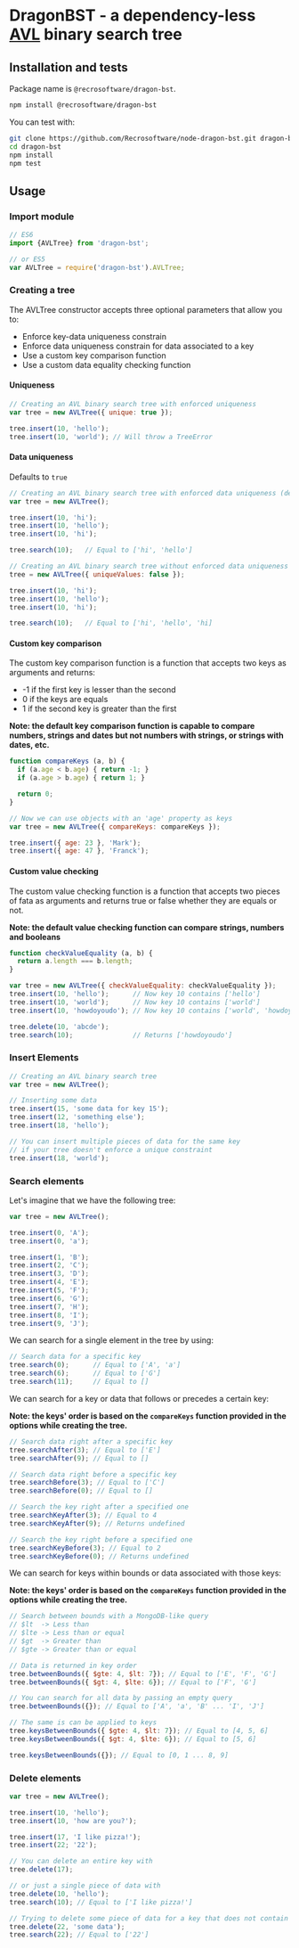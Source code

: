 # DragonBST - a dependency-less <a href="http://en.wikipedia.org/wiki/AVL_tree" target="_blank">AVL</a> binary search tree

## Installation and tests
Package name is `@recrosoftware/dragon-bst`.
```bash
npm install @recrosoftware/dragon-bst
```

You can test with:
```bash
git clone https://github.com/Recrosoftware/node-dragon-bst.git dragon-bst
cd dragon-bst
npm install
npm test
```

## Usage
### Import module
```javascript
// ES6
import {AVLTree} from 'dragon-bst';

// or ES5
var AVLTree = require('dragon-bst').AVLTree;
```

### Creating a tree
The AVLTree constructor accepts three optional parameters that allow you to:
- Enforce key-data uniqueness constrain
- Enforce data uniqueness constrain for data associated to a key
- Use a custom key comparison function
- Use a custom data equality checking function

#### Uniqueness
```javascript
// Creating an AVL binary search tree with enforced uniqueness
var tree = new AVLTree({ unique: true });

tree.insert(10, 'hello');
tree.insert(10, 'world'); // Will throw a TreeError
```

#### Data uniqueness
Defaults to `true`
```javascript
// Creating an AVL binary search tree with enforced data uniqueness (default)
var tree = new AVLTree();

tree.insert(10, 'hi');
tree.insert(10, 'hello');
tree.insert(10, 'hi');

tree.search(10);   // Equal to ['hi', 'hello']

// Creating an AVL binary search tree without enforced data uniqueness
tree = new AVLTree({ uniqueValues: false });

tree.insert(10, 'hi');
tree.insert(10, 'hello');
tree.insert(10, 'hi');

tree.search(10);   // Equal to ['hi', 'hello', 'hi]
```

#### Custom key comparison
The custom key comparison function is a function that accepts two keys as arguments and returns:
- -1 if the first key is lesser than the second
- 0 if the keys are equals
- 1 if the second key is greater than the first

**Note: the default key comparison function is capable to compare numbers, strings and dates but not numbers with strings, or strings with dates, etc.**

```javascript
function compareKeys (a, b) {
  if (a.age < b.age) { return -1; }
  if (a.age > b.age) { return 1; }

  return 0;
}

// Now we can use objects with an 'age' property as keys
var tree = new AVLTree({ compareKeys: compareKeys });

tree.insert({ age: 23 }, 'Mark');
tree.insert({ age: 47 }, 'Franck');
```

#### Custom value checking
The custom value checking function is a function that accepts two pieces of fata as arguments and returns true or false whether they are equals or not.

**Note: the default value checking function can compare strings, numbers and booleans**

```javascript
function checkValueEquality (a, b) {
  return a.length === b.length;
}

var tree = new AVLTree({ checkValueEquality: checkValueEquality });
tree.insert(10, 'hello');      // Now key 10 contains ['hello']
tree.insert(10, 'world');      // Now key 10 contains ['world']
tree.insert(10, 'howdoyoudo'); // Now key 10 contains ['world', 'howdoyoudo']

tree.delete(10, 'abcde');
tree.search(10);               // Returns ['howdoyoudo']
```

### Insert Elements
```javascript
// Creating an AVL binary search tree
var tree = new AVLTree();

// Inserting some data
tree.insert(15, 'some data for key 15');
tree.insert(12, 'something else');
tree.insert(18, 'hello');

// You can insert multiple pieces of data for the same key
// if your tree doesn't enforce a unique constraint
tree.insert(18, 'world');
```

### Search elements
Let's imagine that we have the following tree:
```javascript
var tree = new AVLTree();

tree.insert(0, 'A');
tree.insert(0, 'a');

tree.insert(1, 'B');
tree.insert(2, 'C');
tree.insert(3, 'D');
tree.insert(4, 'E');
tree.insert(5, 'F');
tree.insert(6, 'G');
tree.insert(7, 'H');
tree.insert(8, 'I');
tree.insert(9, 'J');
```

We can search for a single element in the tree by using:
```javascript
// Search data for a specific key
tree.search(0);      // Equal to ['A', 'a']
tree.search(6);      // Equal to ['G']
tree.search(11);     // Equal to []
```

We can search for a key or data that follows or precedes a certain key:

**Note: the keys' order is based on the `compareKeys` function provided in the options while creating the tree.**
```javascript
// Search data right after a specific key
tree.searchAfter(3); // Equal to ['E']
tree.searchAfter(9); // Equal to []

// Search data right before a specific key
tree.searchBefore(3); // Equal to ['C']
tree.searchBefore(0); // Equal to []

// Search the key right after a specified one
tree.searchKeyAfter(3); // Equal to 4
tree.searchKeyAfter(9); // Returns undefined

// Search the key right before a specified one
tree.searchKeyBefore(3); // Equal to 2
tree.searchKeyBefore(0); // Returns undefined
```

We can search for keys within bounds or data associated with those keys:

**Note: the keys' order is based on the `compareKeys` function provided in the options while creating the tree.**
```javascript
// Search between bounds with a MongoDB-like query
// $lt  -> Less than
// $lte -> Less than or equal
// $gt  -> Greater than
// $gte -> Greater than or equal

// Data is returned in key order
tree.betweenBounds({ $gte: 4, $lt: 7}); // Equal to ['E', 'F', 'G']
tree.betweenBounds({ $gt: 4, $lte: 6}); // Equal to ['F', 'G']

// You can search for all data by passing an empty query
tree.betweenBounds({}); // Equal to ['A', 'a', 'B' ... 'I', 'J']

// The same is can be applied to keys
tree.keysBetweenBounds({ $gte: 4, $lt: 7}); // Equal to [4, 5, 6]
tree.keysBetweenBounds({ $gt: 4, $lte: 6}); // Equal to [5, 6]

tree.keysBetweenBounds({}); // Equal to [0, 1 ... 8, 9]
```

### Delete elements
```javascript
var tree = new AVLTree();

tree.insert(10, 'hello');
tree.insert(10, 'how are you?');

tree.insert(17, 'I like pizza!');
tree.insert(22; '22');

// You can delete an entire key with
tree.delete(17);

// or just a single piece of data with
tree.delete(10, 'hello');
tree.search(10); // Equal to ['I like pizza!']

// Trying to delete some piece of data for a key that does not contain it will result in... nothing
tree.delete(22, 'some data');
tree.search(22); // Equal to ['22']
```

